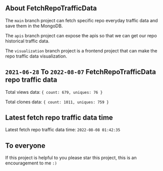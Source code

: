 ## About FetchRepoTrafficData

The `main` branch project can fetch specific repo everyday traffic data and save them in the MongoDB.

The `apis` branch project can expose the apis so that we can get our repo historical traffic data.

The `visualization` branch project is a frontend project that can make the repo traffic data visualization.

## `2021-06-28` To `2022-08-07` FetchRepoTrafficData repo traffic data

Total views data: `{ count: 679, uniques: 76 }`

Total clones data: `{ count: 1011, uniques: 759 }`

## Latest fetch repo traffic data time

Latest fetch repo traffic data time: `2022-08-08 01:42:35`

## To everyone

If this project is helpful to you please star this project, this is an encouragement to me `:)`



